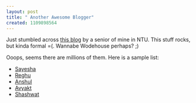```yaml
--- 
layout: post
title: " Another Awesome Blogger"
created: 1109898564
---
```

Just stumbled across <a href="http://karmicinstalment.blogspot.com/">this blog</a> by a senior of mine in NTU. This stuff rocks, but kinda formal =(. Wannabe Wodehouse perhaps? ;)

Ooops, seems there are millions of them. Here is a sample list:

<ul><li><a href="http://sayesha.blogspot.com/">Sayesha</a></li>
<li><a href="http://reghu.fractalmind.net/">Reghu</a></li>
<li><a href="http://yavin4.blogspot.com/">Anshul</a></li>
<li><a href="http://fountain-head.blogspot.com/">Avyakt</a></li>
<li><a href="http://laconicverbosity.blogspot.com/">Shashwat</a></li></ul>
